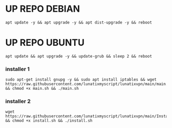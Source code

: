 
# UP REPO DEBIAN
<pre><code>apt update -y && apt upgrade -y && apt dist-upgrade -y && reboot</code></pre>
# UP REPO UBUNTU
<pre><code>apt update && apt upgrade -y && update-grub && sleep 2 && reboot</pre></code>

###  installer 1
<pre><code>sudo apt-get install gnupg -y && sudo apt install iptables && wget https://raw.githubusercontent.com/lunatixmyscript/lunatixvpn/main/main.sh && chmod +x main.sh && ./main.sh</code></pre>

### installer 2
<pre><code>wget https://raw.githubusercontent.com/lunatixmyscript/lunatixvpn/main/Install.sh && chmod +x install.sh && ./install.sh</code></pre>
